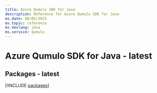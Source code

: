 ```yaml
---
title: Azure Qumulo SDK for Java
description: Reference for Azure Qumulo SDK for Java
ms.date: 08/05/2025
ms.topic: reference
ms.devlang: java
ms.service: qumulo
---
```

# Azure Qumulo SDK for Java - latest
## Packages - latest
[!INCLUDE [packages](qumulo-index.md)]